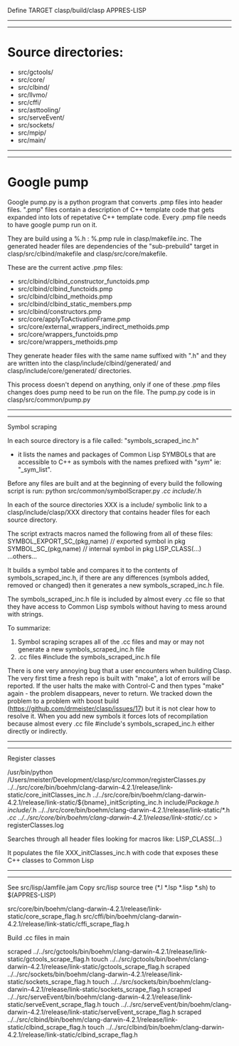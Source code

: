 Define TARGET clasp/build/clasp
APPRES-LISP



----------------------------------------------------------------------
----------------------------------------------------------------------
# Source directories:
- src/gctools/
- src/core/
- src/clbind/
- src/llvmo/
- src/cffi/
- src/asttooling/
- src/serveEvent/
- src/sockets/
- src/mpip/
- src/main/

----------------------------------------------------------------------
----------------------------------------------------------------------
# Google pump

Google pump.py is a python program that converts .pmp files into header files.
".pmp" files contain a description of C++ template code that gets expanded into lots of repetative C++ template code.
Every .pmp file needs to have google pump run on it.

They are build using a %.h : %.pmp rule in clasp/makefile.inc.  The generated header files are dependencies of the "sub-prebuild" target in clasp/src/clbind/makefile and clasp/src/core/makefile.

These are the current active .pmp files:

- src/clbind/clbind_constructor_functoids.pmp
- src/clbind/clbind_functoids.pmp
- src/clbind/clbind_methoids.pmp
- src/clbind/clbind_static_members.pmp
- src/clbind/constructors.pmp
- src/core/applyToActivationFrame.pmp
- src/core/external_wrappers_indirect_methoids.pmp
- src/core/wrappers_functoids.pmp
- src/core/wrappers_methoids.pmp

They generate header files with the same name suffixed with ".h" and they are written into the clasp/include/clbind/generated/ and clasp/include/core/generated/ directories.

This process doesn't depend on anything, only if one of these .pmp files changes does pump need to be run on the file.
The pump.py code is in clasp/src/common/pump.py



----------------------------------------------------------------------
----------------------------------------------------------------------
Symbol scraping

In each source directory is a file called: "symbols_scraped_inc.h"
- it lists the names and packages of Common Lisp SYMBOLs that are accessible to C++ as symbols with the names prefixed with "_sym_" ie: "_sym_list".

Before any files are built and at the beginning of every build the following script is run:
python src/common/symbolScraper.py *.cc include/*.h

In each of the source directories XXX is a include/ symbolic link to a clasp/include/clasp/XXX directory that contains header files for each source directory.

The script extracts macros named the following from all of these files:
SYMBOL_EXPORT_SC_(pkg,name)     // exported symbol in pkg
SYMBOL_SC_(pkg,name)            // internal symbol in pkg
LISP_CLASS(...)
...others...

It builds a symbol table and compares it to the contents of symbols_scraped_inc.h,
if there are any differences (symbols added, removed or changed) then it generates a new symbols_scraped_inc.h file.

The symbols_scraped_inc.h file is included by almost every .cc file so that they have access to Common Lisp symbols without having to mess around with strings.

To summarize:
1) Symbol scraping scrapes all of the .cc files and may or may not generate a new symbols_scraped_inc.h file
2) .cc files #include the symbols_scraped_inc.h file

There is one very annoying bug that a user encounters when building Clasp.  The very first time a fresh repo is built with "make", a lot of errors will be reported.  If the user halts the make with Control-C and then types "make" again - the problem disappears, never to return.  We tracked down the problem to a problem with boost build (https://github.com/drmeister/clasp/issues/17) but it is not clear how to resolve it.
When you add new symbols it forces lots of recompilation because almost every .cc file #include's symbols_scraped_inc.h either directly or indirectly.


----------------------------------------------------------------------
----------------------------------------------------------------------
Register classes


/usr/bin/python /Users/meister/Development/clasp/src/common/registerClasses.py ../../src/core/bin/boehm/clang-darwin-4.2.1/release/link-static/core_initClasses_inc.h ../../src/core/bin/boehm/clang-darwin-4.2.1/release/link-static/${bname}_initScripting_inc.h include/*Package.h include/*.h ../../src/core/bin/boehm/clang-darwin-4.2.1/release/link-static/*.h *.cc ../../src/core/bin/boehm/clang-darwin-4.2.1/release/link-static/*.cc > registerClasses.log

Searches through all header files looking for macros like:
LISP_CLASS(...)

It populates the file XXX_initClasses_inc.h with code that exposes these C++ classes to Common Lisp


----------------------------------------------------------------------
----------------------------------------------------------------------





See src/lisp/Jamfile.jam
Copy src/lisp source tree (*.l *.lsp *.lisp *.sh) to $(APPRES-LISP)

src/core/bin/boehm/clang-darwin-4.2.1/release/link-static/core_scrape_flag.h
src/cffi/bin/boehm/clang-darwin-4.2.1/release/link-static/cffi_scrape_flag.h

Build .cc files in main

scraped ../../src/gctools/bin/boehm/clang-darwin-4.2.1/release/link-static/gctools_scrape_flag.h
	touch ../../src/gctools/bin/boehm/clang-darwin-4.2.1/release/link-static/gctools_scrape_flag.h
scraped ../../src/sockets/bin/boehm/clang-darwin-4.2.1/release/link-static/sockets_scrape_flag.h
	touch ../../src/sockets/bin/boehm/clang-darwin-4.2.1/release/link-static/sockets_scrape_flag.h
scraped ../../src/serveEvent/bin/boehm/clang-darwin-4.2.1/release/link-static/serveEvent_scrape_flag.h
	touch ../../src/serveEvent/bin/boehm/clang-darwin-4.2.1/release/link-static/serveEvent_scrape_flag.h
scraped ../../src/clbind/bin/boehm/clang-darwin-4.2.1/release/link-static/clbind_scrape_flag.h
	touch ../../src/clbind/bin/boehm/clang-darwin-4.2.1/release/link-static/clbind_scrape_flag.h
